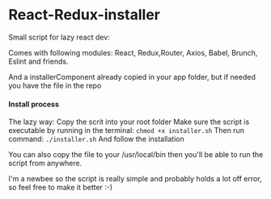 # React-Redux-installer

Small script for lazy react dev:

Comes with following modules:
React, Redux,Router, Axios, Babel, Brunch, Eslint and friends.

And a installerComponent already copied in your app folder, but if needed you have the file in the repo

#### Install process

The lazy way:
  Copy the scrit into your root folder
  Make sure the script is executable by running in the terminal: ``` chmod +x installer.sh ```
  Then run command: ``` ./installer.sh ```
  And follow the installation

You can also copy the file to your /usr/local/bin then you'll be able to run the script from anywhere.

I'm a newbee so the script is really simple and probably holds a lot off error, so feel free to make it better :-)
